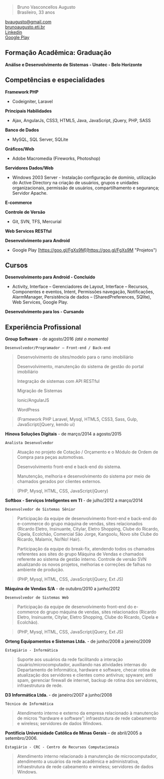 >Bruno Vasconcellos Augusto     
>Brasileiro, 33 anos    

[bvaugusto@gmail.com](bvaugusto@gmail.com)      
[brunoaugusto.eti.br](http://brunoaugusto.eti.br)   
[Linkedin](https://www.linkedin.com/in/bvaugusto)      
[Google Play](https://goo.gl/FgXs9M) 

## Formação Acadêmica: Graduação
**Análise e Desenvolvimento de Sistemas - Unatec - Belo Horizonte**

## Competências e especialidades

**Framework PHP**
* Codeigniter, Laravel

**Principais Habilidades**
* Ajax, AngularJs, CSS3, HTML5, Java, JavaScript, jQuery, PHP, SASS

**Banco de Dados**
* MySQL, SQL Server, SQLite

**Gráficos/Web**
* Adobe Macromedia (Fireworks, Photoshop)

**Servidores Dados/Web**
* Windows 2003 Server - Instalação configuração de domínio, utilização do Active Directory na criação de usuários, 
grupos e unidades organizacionais, permissão de usuários, compartilhamento e segurança; Servidor Apache.

**E-commerce**

**Controle de Versão**
* Git, SVN, TFS, Mercurial

**Web Services RESTful**

**Desenvolvimento para Android**
* Google Play [https://goo.gl/FgXs9M](https://goo.gl/FgXs9M "Projetos") 

## Cursos

**Desenvolvimento para Android - Concluído**
* Activity, Interface – Gerenciadores de Layout, Interface –
Recursos, Componentes e eventos, Intent, Permissões navegação, Notificações, AlarmManager, 
Persistência de dados – (SharedPreferences, SQlite), Web Services, Google Play.

**Desenvolvimento para Ios - Cursando**

## Experiência Profissional

**Group Software** - de agosto/2016 *(até o momento)*

    Desenvolvedor/Programador – Front-end / Back-end
>Desenvolvimento de sites/modelo para o ramo imobiliário
>
>Desenvolvimento, manutenção do sistema de gestão do portal imobiliário
>
>Integração de sistemas com API RESTful
>
>Migração de Sistemas
>
>Ionic/AngularJS
>
>WordPress

>(Framework PHP Laravel, Mysql, HTML5, CSS3, Sass, Gulp, JavaScript/jQuery, kendo ui)

**Hinova Soluções Digitais** - de março/2014 a agosto/2015

    Analista Desenvolvedor
>Atuação no projeto de Cotação / Orçamento e o Módulo de Ordem de Compra para peças automotivas.
>
>Desenvolvimento front-end e back-end do sistema.
>
>Manutenção, melhoria e desenvolvimento do sistema por meio de chamados gerados por clientes externos.

>(PHP, Mysql, HTML, CSS, JavaScript/jQuery)

**Softbox - Serviços Inteligentes em TI** - de julho/2012 a março/2014

    Desenvolvedor de Sistemas Sênior
>Participação da equipe de desenvolvimento front-end e back-end do e-commerce do grupo máquina de vendas, sites 
relacionados (Ricardo Eletro, Insinuante, Citylar, Eletro Shopping, Clube do Ricardo, Cipela, Ecolchão, 
Comercial São Jorge, Kangoolu, Novo site Clube do Ricardo, Malamix, No!No! Hair).
>
>Participação da equipe do break-fix, atendendo todos os chamados referentes aos sites do grupo Máquina de Vendas e 
chamados referente ao sistema de gestão interno. Controle de versão SVN atualizando os novos projetos, melhorias e 
correções de falhas no ambiente de produção.

>(PHP, Mysql, HTML, CSS, JavaScript/jQuery, Ext JS)

**Máquina de Vendas S/A** - de outubro/2010 a junho/2012
    
    Desenvolvedor de Sistemas Web
>Participação da equipe de desenvolvimento front-end do e-commerce do grupo máquina de vendas, sites relacionados 
(Ricardo Eletro, Insinuante, Citylar, Eletro Shopping, Clube do Ricardo, Cipela e Ecolchão).

>(PHP, Mysql, HTML, CSS, JavaScript/jQuery, Ext JS)

**Orteng Equipamentos e Sistemas Ltda.** - de junho/2008 a janeiro/2009

    Estagiário - Informática
>Suporte aos usuários da rede facilitando a interação usuário/microcomputador, auxiliando nas atividades internas do 
Departamento de Informática, hardware e software, checar rotina de atualização dos servidores e clientes como antivírus; 
spyware; anti spam, gerenciar firewall de internet, backup de rotina dos servidores, infraestrutura de rede.

**D3 Informática Ltda.** - de janeiro/2007 a junho/2008

    Técnico de Informática
>Atendimento interno e externo da empresa relacionado à manutenção de micros “hardware e software”; infraestrutura 
de rede cabeamento e wireless; servidores de dados Windows.

**Pontifícia Universidade Católica de Minas Gerais** – de abril/2005 a
setembro/2006.

    Estagiário - CRC - Centro de Recursos Computacionais
>Atendimento interno relacionado à manutenção de microcomputador, atendimento a usuários da rede acadêmica 
e administrativa, infraestrutura de rede cabeamento e wireless; servidores de dados Windows.